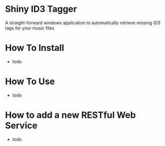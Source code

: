 Shiny ID3 Tagger
================
A straight-forward windows application to automatically retrieve missing ID3 tags for your music files

How To Install
==============
- todo

How To Use
==========
- todo

How to add a new RESTful Web Service
====================================
- todo
